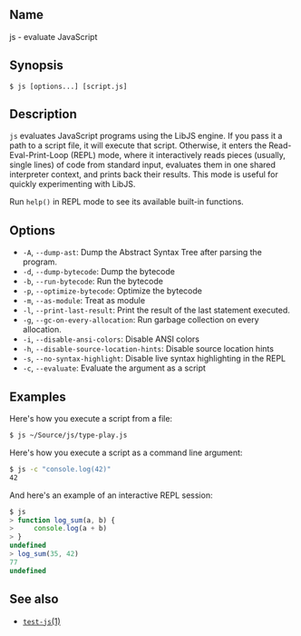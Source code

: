 ## Name

js - evaluate JavaScript

## Synopsis

```**sh
$ js [options...] [script.js]
```

## Description

`js` evaluates JavaScript programs using the LibJS engine. If you pass it a path
to a script file, it will execute that script. Otherwise, it enters the
Read-Eval-Print-Loop (REPL) mode, where it interactively reads pieces (usually,
single lines) of code from standard input, evaluates them in one shared
interpreter context, and prints back their results. This mode is useful for
quickly experimenting with LibJS.

Run `help()` in REPL mode to see its available built-in functions.

## Options

* `-A`, `--dump-ast`: Dump the Abstract Syntax Tree after parsing the program.
* `-d`, `--dump-bytecode`: Dump the bytecode
* `-b`, `--run-bytecode`: Run the bytecode
* `-p`, `--optimize-bytecode`: Optimize the bytecode
* `-m`, `--as-module`: Treat as module
* `-l`, `--print-last-result`: Print the result of the last statement executed.
* `-g`, `--gc-on-every-allocation`: Run garbage collection on every allocation.
* `-i`, `--disable-ansi-colors`: Disable ANSI colors
* `-h`, `--disable-source-location-hints`: Disable source location hints
* `-s`, `--no-syntax-highlight`: Disable live syntax highlighting in the REPL
* `-c`, `--evaluate`: Evaluate the argument as a script

## Examples

Here's how you execute a script from a file:

```sh
$ js ~/Source/js/type-play.js
```

Here's how you execute a script as a command line argument:

```sh
$ js -c "console.log(42)"
42
```

And here's an example of an interactive REPL session:

```js
$ js
> function log_sum(a, b) {
>     console.log(a + b)
> }
undefined
> log_sum(35, 42)
77
undefined
```

## See also

* [`test-js`(1)](help://man/1/test-js)
